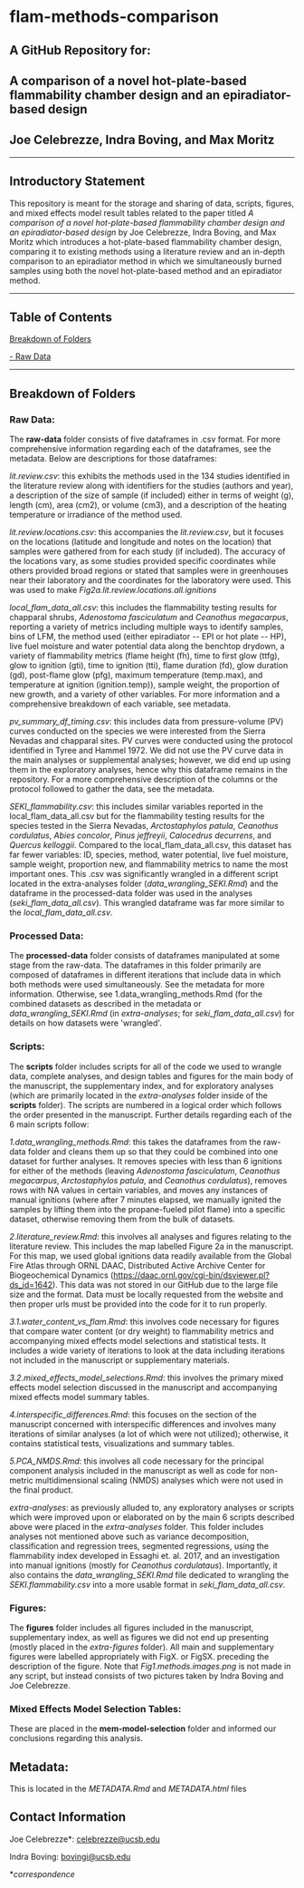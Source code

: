 # flam-methods-comparison

## A GitHub Repository for: 

## A comparison of a novel hot-plate-based flammability chamber design and an epiradiator-based design

## Joe Celebrezze, Indra Boving, and Max Moritz

--------------------------------

## Introductory Statement
This repository is meant for the storage and sharing of data, scripts, figures, and mixed effects model result tables related to the paper titled *A comparison of a novel hot-plate-based flammability chamber design and an epiradiator-based design* by Joe Celebrezze, Indra Boving, and Max Moritz which introduces a hot-plate-based flammability chamber design, comparing it to existing methods using a literature review and an in-depth comparison to an epiradiator method in which we simultaneously burned samples using both the novel hot-plate-based method and an epiradiator method.

--------------------------------

## Table of Contents

[Breakdown of Folders](https://github.com/celebrezze/flam-methods-comparison#breakdown-of-folders)

[- Raw Data](https://github.com/celebrezze/flam-methods-comparison#raw-data)

--------------------------------

## Breakdown of Folders

### Raw Data:
The **raw-data** folder consists of five dataframes in .csv format. For more comprehensive information regarding each of the dataframes, see the metadata. Below are descriptions for those dataframes:
  
  *lit.review.csv*: this exhibits the methods used in the 134 studies identified in the literature review along with identifiers for the studies (authors and year), a description of the size of sample (if included) either in terms of weight (g), length (cm), area (cm2), or volume (cm3), and a description of the heating temperature or irradiance of the method used.
  
  *lit.review.locations.csv*: this accompanies the *lit.review.csv*, but it focuses on the locations (latitude and longitude and notes on the location) that samples were gathered from for each study (if included). The accuracy of the locations vary, as some studies provided specific coordinates while others provided broad regions or stated that samples were in greenhouses near their laboratory and the coordinates for the laboratory were used. This was used to make *Fig2a.lit.review.locations.all.ignitions*
  
  *local_flam_data_all.csv*: this includes the flammability testing results for chapparal shrubs, *Adenostoma fasciculatum* and *Ceanothus megacarpus*, reporting a variety of metrics including multiple ways to identify samples, bins of LFM, the method used (either epiradiator -- EPI or hot plate -- HP), live fuel moisture and water potential data along the benchtop drydown, a variety of flammability metrics (flame height (fh), time to first glow (ttfg), glow to ignition (gti), time to ignition (tti), flame duration (fd), glow duration (gd), post-flame glow (pfg), maximum temperature (temp.max), and temperature at ignition (ignition.temp)), sample weight, the proportion of new growth, and a variety of other variables. For more information and a comprehensive breakdown of each variable, see metadata.
  
  *pv_summary_df_timing.csv*: this includes data from pressure-volume (PV) curves conducted on the species we were interested from the Sierra Nevadas and chapparal sites. PV curves were conducted using the protocol identified in Tyree and Hammel 1972. We did not use the PV curve data in the main analyses or supplemental analyses; however, we did end up using them in the exploratory analyses, hence why this dataframe remains in the repository. For a more comprehensive description of the columns or the protocol followed to gather the data, see the metadata.
  
  *SEKI_flammability.csv*: this includes similar variables reported in the local_flam_data_all.csv but for the flammability testing results for the species tested in the Sierra Nevadas, *Arctostaphylos patula*, *Ceanothus cordulatus*, *Abies concolor*, *Pinus jeffreyii*, *Calocedrus decurrens*, and *Quercus kelloggii*. Compared to the local_flam_data_all.csv, this dataset has far fewer variables: ID, species, method, water potential, live fuel moisture, sample weight, proportion new, and flammability metrics to name the most important ones. This .csv was significantly wrangled in a different script located in the extra-analyses folder (*data_wrangling_SEKI.Rmd*) and the dataframe in the processed-data folder was used in the analyses (*seki_flam_data_all.csv*). This wrangled dataframe was far more similar to the *local_flam_data_all.csv*.
  
### Processed Data:
The **processed-data** folder consists of dataframes manipulated at some stage from the raw-data. The dataframes in this folder primarily are composed of dataframes in different iterations that include data in which both methods were used simultaneously. See the metadata for more information. Otherwise, see 1.data_wrangling_methods.Rmd (for the combined datasets as described in the metadata or *data_wrangling_SEKI.Rmd* (in *extra-analyses*; for *seki_flam_data_all.csv*) for details on how datasets were 'wrangled'.

### Scripts:
The **scripts** folder includes scripts for all of the code we used to wrangle data, complete analyses, and design tables and figures for the main body of the manuscript, the supplementary index, and for exploratory analyses (which are primarily located in the *extra-analyses* folder inside of the **scripts** folder). The scripts are numbered in a logical order which follows the order presented in the manuscript. Further details regarding each of the 6 main scripts follow:

  *1.data_wrangling_methods.Rmd*: this takes the dataframes from the raw-data folder and cleans them up so that they could be combined into one dataset for further analyses. It removes species with less than 6 ignitions for either of the methods (leaving *Adenostoma fasciculatum*, *Ceanothus megacarpus*, *Arctostaphylos patula*, and *Ceanothus cordulatus*), removes rows with NA values in certain variables, and moves any instances of manual ignitions (where after 7 minutes elapsed, we manually ignited the samples by lifting them into the propane-fueled pilot flame) into a specific dataset, otherwise removing them from the bulk of datasets.
  
  *2.literature_review.Rmd*: this involves all analyses and figures relating to the literature review. This includes the map labelled Figure 2a in the manuscript. For this map, we used global ignitions data readily available from the Global Fire Atlas through ORNL DAAC, Distributed Active Archive Center for Biogeochemical Dynamics (https://daac.ornl.gov/cgi-bin/dsviewer.pl?ds_id=1642). This data was not stored in our GitHub due to the  large file size and the format. Data must be locally requested from the website and then proper urls must be provided into the code for it to run properly.
  
  *3.1.water_content_vs_flam.Rmd*: this involves code necessary for figures that compare water content (or dry weight) to flammability metrics and accompanying mixed effects model selections and statistical tests. It includes a wide variety of iterations to look at the data including iterations not included in the manuscript or supplementary materials.
  
  *3.2.mixed_effects_model_selections.Rmd*: this involves the primary mixed effects model selection discussed in the manuscript and accompanying mixed effects model summary tables.
  
  *4.interspecific_differences.Rmd*: this focuses on the section of the manuscript concerned with interspecific differences and involves many iterations of similar analyses (a lot of which were not utilized); otherwise, it contains statistical tests, visualizations and summary tables.
  
  *5.PCA_NMDS.Rmd*: this involves all code necessary for the principal component analysis included in the manuscript as well as code for non-metric multidimensional scaling (NMDS) analyses which were not used in the final product.
  
  *extra-analyses*: as previously alluded to, any exploratory analyses or scripts which were improved upon or elaborated on by the main 6 scripts described above were placed in the *extra-analyses* folder. This folder includes analyses not mentioned above such as variance decomposition, classification and regression trees, segmented regressions, using the flammability index developed in Essaghi et. al. 2017, and an investigation into manual ignitions (mostly for *Ceanothus cordulataus*). Importantly, it also contains the *data_wrangling_SEKI.Rmd* file dedicated to wrangling the *SEKI.flammability.csv* into a more usable format in *seki_flam_data_all.csv*.
  
### Figures:
The **figures** folder includes all figures included in the manuscript, supplementary index, as well as figures we did not end up presenting (mostly placed in the *extra-figures* folder). All main and supplementary figures were labelled appropriately with FigX. or FigSX. preceding the description of the figure. Note that *Fig1.methods.images.png* is not made in any script, but instead consists of two pictures taken by Indra Boving and Joe Celebrezze.

### Mixed Effects Model Selection Tables:
These are placed in the **mem-model-selection** folder and informed our conclusions regarding this analysis.

## Metadata:
This is located in the *METADATA.Rmd* and *METADATA.html* files

## Contact Information

Joe Celebrezze*: celebrezze@ucsb.edu

Indra Boving: bovingi@ucsb.edu

**correspondence*